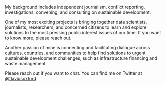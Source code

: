 My background includes independent journalism, conflict reporting, investigations, convening, and consulting on sustainable development.

One of my most exciting projects is bringing together data scientists, journalists, researchers, and concerned citizens to learn and explore solutions to the most pressing public interest issues of our time. If you want to know more, please reach out.

Another passion of mine is connecting and facilitating dialogue across cultures, countries, and communities to help find solutions to urgent sustainable development challenges, such as infrastructure financing and waste management.

Please reach out if you want to chat. You can find me on Twitter at [@flaviusoxford](https://twitter.com/flaviusoxford) 
